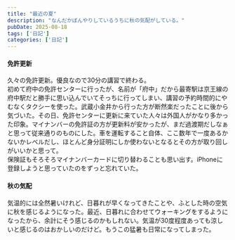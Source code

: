 ```yaml
---
title: "最近の夏"
description: "なんだかぼんやりしているうちに秋の気配がしている。"
pubDate: 2025-08-18
tags: ['日記']
categories: ['日記']
---
```


#### 免許更新
久々の免許更新。優良なので30分の講習で終わる。  
初めて府中の免許センターに行ったが、名前が「府中」だから最寄駅は京王線の府中駅だと勝手に思い込んでいてそっちに行ってしまい、講習の予約時間的にやむなくタクシーを使った。武蔵小金井から行った方が断然楽だったことに後から気づいた。その日、免許センターに更新に来ていた人々は外国人がかなり多かった印象。マイナンバーの免許証の方が更新料が安かったが、まだ過渡期だしなぁと思って従来通りのものにした。車を運転すること自体、ここ数年で一度あるかないかレベルだし、ほとんど身分証明にしか使わないとなるとその方が取り回しがいいかと思って。  
保険証もそろそろマイナンバーカードに切り替わることも思い出す。iPhoneに登録しようと思っていたのをずっと忘れていた。  

#### 秋の気配
気温的には全然暑いけれど、日暮れが早くなってきたことや、ふとした時の空気に秋を感じるようになった。最近、日暮れに合わせてウォーキングをするようになったから、余計にそう感じるのかもしれない。気温が30度程度あっても涼しいと感じるのはおかしいのだけど。もうこの猛暑も日常になってしまった。  
